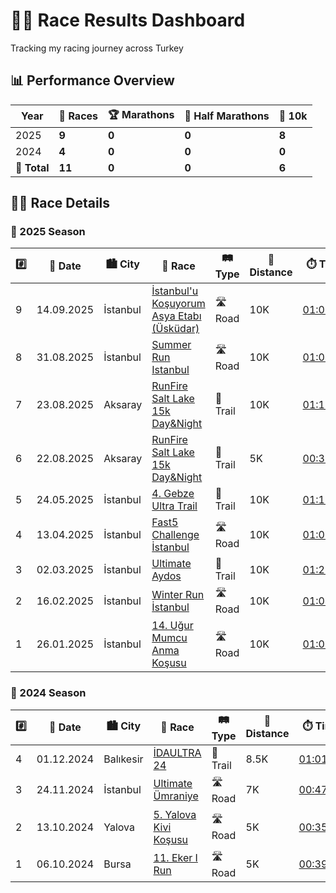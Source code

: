 <div class="hero-section">
  <h1 class="hero-title">🏃‍♂️ Race Results Dashboard</h1>
  <p class="hero-subtitle">Tracking my racing journey across Turkey</p>
</div>

## 📊 Performance Overview

<table>
  <thead>
    <tr>
      <th>Year</th>
      <th>🏁 Races</th>
      <th>🏆 Marathons</th>
      <th>🥈 Half Marathons</th>
      <th>🥉 10k</th>
    </tr>
  </thead>
  <tbody>
    <tr>
      <td>2025</td>
      <td><strong>9</strong></td>
      <td><strong>0</strong></td>
      <td><strong>0</strong></td>
      <td><strong>8</strong></td>
    </tr>
    <tr>
      <td>2024</td>
      <td><strong>4</strong></td>
      <td><strong>0</strong></td>
      <td><strong>0</strong></td>
      <td><strong>0</strong></td>
    </tr>
    <tr>
      <td><strong>🎯 Total</strong></td>
      <td><strong>11</strong></td>
      <td><strong>0</strong></td>
      <td><strong>0</strong></td>
      <td><strong>6</strong></td>
    </tr>
  </tbody>
</table>

## 🏃‍♂️ Race Details

### 🌟 2025 Season

<table>
  <thead>
    <tr>
      <th>#️⃣</th>
      <th>📅 Date</th>
      <th>🏙️ City</th>
      <th>🏁 Race</th>
      <th>🛤️ Type</th>
      <th>📏 Distance</th>
      <th>⏱️ Time</th>
    </tr>
  </thead>
  <tbody>
    <tr>
      <td>9</td>
      <td>14.09.2025</td>
      <td>İstanbul</td>
      <td><a href="https://istanbulukosuyorum.istanbul">İstanbul'u Koşuyorum Asya Etabı (Üsküdar)</a></td>
      <td>🛣️ Road</td>
      <td>10K</td>
      <td><a href="https://results.splittime.nl/results/ShowEvent.aspx?EventID=5833">01:00:22</a></td>
    </tr>
    <tr>
      <td>8</td>
      <td>31.08.2025</td>
      <td>İstanbul</td>
      <td><a href="https://summerrun.com.tr">Summer Run Istanbul</a></td>
      <td>🛣️ Road</td>
      <td>10K</td>
      <td><a href="https://www.racetecresults.com/myresults.aspx?uid=19782-117-2-99080">01:04:05</a></td>
    </tr>
    <tr>
      <td>7</td>
      <td>23.08.2025</td>
      <td>Aksaray</td>
      <td><a href="https://runfiresaltlake.com">RunFire Salt Lake 15k Day&Night</a></td>
      <td>🌲 Trail</td>
      <td>10K</td>
      <td><a href="https://www.racetecresults.com/MyResults.aspx?uid=19782-116-9-93732">01:11:07</a></td>
    </tr>
    <tr>
      <td>6</td>
      <td>22.08.2025</td>
      <td>Aksaray</td>
      <td><a href="https://runfiresaltlake.com">RunFire Salt Lake 15k Day&Night</a></td>
      <td>🌲 Trail</td>
      <td>5K</td>
      <td><a href="https://www.racetecresults.com/MyResults.aspx?uid=19782-116-9-93732">00:31:41</a></td>
    </tr>
    <tr>
      <td>5</td>
      <td>24.05.2025</td>
      <td>İstanbul</td>
      <td><a href="https://www.gebzeultratrail.com/">4. Gebze Ultra Trail</a></td>
      <td>🌲 Trail</td>
      <td>10K</td>
      <td><a href="https://merbetiming.com/results/G-Live/g-live.html?f=..%2Fgebzeultra%2F2025%2Fgebze_ultra_trail_kosusu-2025.clax&B=10256">01:18:39</a></td>
    </tr>
    <tr>
      <td>4</td>
      <td>13.04.2025</td>
      <td>İstanbul</td>
      <td><a href="https://fast5challenge.com">Fast5 Challenge İstanbul</a></td>
      <td>🛣️ Road</td>
      <td>10K</td>
      <td><a href="https://hurratiming.com/event/15/21">01:02:21</a></td>
    </tr>
    <tr>
      <td>3</td>
      <td>02.03.2025</td>
      <td>İstanbul</td>
      <td><a href="https://www.teamkronos.com/ultimate-aydos">Ultimate Aydos</a></td>
      <td>🌲 Trail</td>
      <td>10K</td>
      <td><a href="https://hurratiming.com/event/6/4">01:23:14</a></td>
    </tr>
    <tr>
      <td>2</td>
      <td>16.02.2025</td>
      <td>İstanbul</td>
      <td><a href="https://winterrunistanbul.com/">Winter Run İstanbul</a></td>
      <td>🛣️ Road</td>
      <td>10K</td>
      <td><a href="https://my.raceresult.com/325884/results">01:04:47</a></td>
    </tr>
    <tr>
      <td>1</td>
      <td>26.01.2025</td>
      <td>İstanbul</td>
      <td><a href="https://www.kartal.bel.tr/Belediyemiz/Haberler/41127">14. Uğur Mumcu Anma Koşusu</a></td>
      <td>🛣️ Road</td>
      <td>10K</td>
      <td><a href="https://hurratiming.com/event/3">01:06:16</a></td>
    </tr>
  </tbody>
</table>

### 🎯 2024 Season

<table>
  <thead>
    <tr>
      <th>#️⃣</th>
      <th>📅 Date</th>
      <th>🏙️ City</th>
      <th>🏁 Race</th>
      <th>🛤️ Type</th>
      <th>📏 Distance</th>
      <th>⏱️ Time</th>
    </tr>
  </thead>
  <tbody>
    <tr>
      <td>4</td>
      <td>01.12.2024</td>
      <td>Balıkesir</td>
      <td><a href="https://www.idaultra.com/#intro">İDAULTRA 24</a></td>
      <td>🌲 Trail</td>
      <td>8.5K</td>
      <td><a href="https://argeustiming.com/results/g-live/g-live.html?f=../idaultra/2024/ida2024.clax">01:01:02</a></td>
    </tr>
    <tr>
      <td>3</td>
      <td>24.11.2024</td>
      <td>İstanbul</td>
      <td><a href="https://www.teamkronos.com/ultimate-umraniye">Ultimate Ümraniye</a></td>
      <td>🛣️ Road</td>
      <td>7K</td>
      <td><a href="https://hurratiming.com/live/race/ultimateumraniye">00:47:41</a></td>
    </tr>
    <tr>
      <td>2</td>
      <td>13.10.2024</td>
      <td>Yalova</td>
      <td><a href="https://kivikosusu.com/">5. Yalova Kivi Koşusu</a></td>
      <td>🛣️ Road</td>
      <td>5K</td>
      <td><a href="https://racetiming.com.tr/sonuclar/5-yalova-kivi-kosusu-2024/">00:35:28</a></td>
    </tr>
    <tr>
      <td>1</td>
      <td>06.10.2024</td>
      <td>Bursa</td>
      <td><a href="https://www.ekerkosu.com/">11. Eker I Run</a></td>
      <td>🛣️ Road</td>
      <td>5K</td>
      <td><a href="https://sonuc.plustiming.com/myresults.aspx?uid=16389-281-3-238347">00:39:37</a></td>
    </tr>
  </tbody>
</table>
